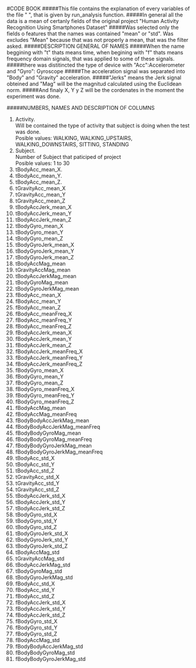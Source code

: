 #CODE BOOK
#####This file contains the explanation of every variables of the file "  ", that is given by run_analysis function.
#####In general all the data is a mean of certanly fields of the original project "Human Activity Recognition Using Smartphones Dataset"
#####Was selected only the fields o features that the names was contained "mean" or "std". Was excludes "Mean" because that was not properly a mean, that was the filter asked.
#####DESCRIPTION GENERAL OF NAMES
#####When the name beggining with "t" thats means time, when begining with "f" thats means frequency domain signals, that was applied to some of these signals.<br>
#####there was distitincted the type of device with "Acc":Accelerometer and  "Gyro": Gyroscope
#####The acceleration signal was separated into "Body" and "Gravity" acceleration.
#####"Jerks" means the Jerk signal obteined  and "Mag" will be the magnitud calculated using the Euclidean norm.
#####And finaly X, Y y Z will be the cordenates in the moment the experiment was done.

#####NUMBERS, NAMES AND DESCRIPTION OF COLUMNS<br>  
<ol>
<li>Activity.<br>
Will be contained the type of activity that subject is doing when the test was done.<br>
Posible values: WALKING, WALKING_UPSTAIRS, WALKING_DOWNSTAIRS, SITTING, STANDING</li> 
<li>Subject.<br>
Number of Subject that paticiped of project<br>
Posible values: 1 to 30</li> 
<li>tBodyAcc_mean_X.</li> 
<li>tBodyAcc_mean_Y.</li> 
<li>tBodyAcc_mean_Z.</li>
<li>tGravityAcc_mean_X </li> 
<li>tGravityAcc_mean_Y</li> 
<li>tGravityAcc_mean_Z</li> 
<li>tBodyAccJerk_mean_X</li> 
<li>tBodyAccJerk_mean_Y</li> 
<li>tBodyAccJerk_mean_Z</li> 
<li>tBodyGyro_mean_X</li> 
<li>tBodyGyro_mean_Y</li> 
<li>tBodyGyro_mean_Z</li> 
<li>tBodyGyroJerk_mean_X</li> 
<li>tBodyGyroJerk_mean_Y</li> 
<li>tBodyGyroJerk_mean_Z</li> 
<li>tBodyAccMag_mean</li> 
<li>tGravityAccMag_mean</li> 
<li>tBodyAccJerkMag_mean</li> 
<li>tBodyGyroMag_mean</li> 
<li>tBodyGyroJerkMag_mean</li> 
<li>fBodyAcc_mean_X</li> 
<li>fBodyAcc_mean_Y</li> 
<li>fBodyAcc_mean_Z</li> 
<li>fBodyAcc_meanFreq_X</li> 
<li>fBodyAcc_meanFreq_Y</li> 
<li>fBodyAcc_meanFreq_Z</li> 
<li>fBodyAccJerk_mean_X</li> 
<li>fBodyAccJerk_mean_Y</li> 
<li>fBodyAccJerk_mean_Z</li> 
<li>fBodyAccJerk_meanFreq_X</li> 
<li>fBodyAccJerk_meanFreq_Y</li> 
<li>fBodyAccJerk_meanFreq_Z</li> 
<li>fBodyGyro_mean_X</li> 
<li>fBodyGyro_mean_Y</li> 
<li>fBodyGyro_mean_Z</li> 
<li>fBodyGyro_meanFreq_X</li> 
<li>fBodyGyro_meanFreq_Y</li> 
<li>fBodyGyro_meanFreq_Z</li> 
<li>fBodyAccMag_mean</li> 
<li>fBodyAccMag_meanFreq</li> 
<li>fBodyBodyAccJerkMag_mean</li> 
<li>fBodyBodyAccJerkMag_meanFreq</li> 
<li>fBodyBodyGyroMag_mean</li> 
<li>fBodyBodyGyroMag_meanFreq</li> 
<li>fBodyBodyGyroJerkMag_mean</li> 
<li>fBodyBodyGyroJerkMag_meanFreq</li> 
<li>tBodyAcc_std_X</li> 
<li>tBodyAcc_std_Y</li> 
<li>tBodyAcc_std_Z</li> 
<li>tGravityAcc_std_X</li> 
<li>tGravityAcc_std_Y</li> 
<li>tGravityAcc_std_Z</li> 
<li>tBodyAccJerk_std_X</li> 
<li>tBodyAccJerk_std_Y</li> 
<li>tBodyAccJerk_std_Z</li> 
<li>tBodyGyro_std_X</li> 
<li>tBodyGyro_std_Y</li> 
<li>tBodyGyro_std_Z</li> 
<li>tBodyGyroJerk_std_X</li> 
<li>tBodyGyroJerk_std_Y</li> 
<li>tBodyGyroJerk_std_Z</li> 
<li>tBodyAccMag_std</li> 
<li>tGravityAccMag_std</li> 
<li>tBodyAccJerkMag_std</li> 
<li>tBodyGyroMag_std</li> 
<li>tBodyGyroJerkMag_std</li> 
<li>fBodyAcc_std_X</li> 
<li>fBodyAcc_std_Y</li> 
<li>fBodyAcc_std_Z</li> 
<li>fBodyAccJerk_std_X</li> 
<li>fBodyAccJerk_std_Y</li> 
<li>fBodyAccJerk_std_Z</li> 
<li>fBodyGyro_std_X</li> 
<li>fBodyGyro_std_Y</li> 
<li>fBodyGyro_std_Z</li> 
<li>fBodyAccMag_std</li> 
<li>fBodyBodyAccJerkMag_std</li> 
<li>fBodyBodyGyroMag_std</li> 
<li>fBodyBodyGyroJerkMag_std</li> 
</ol>
